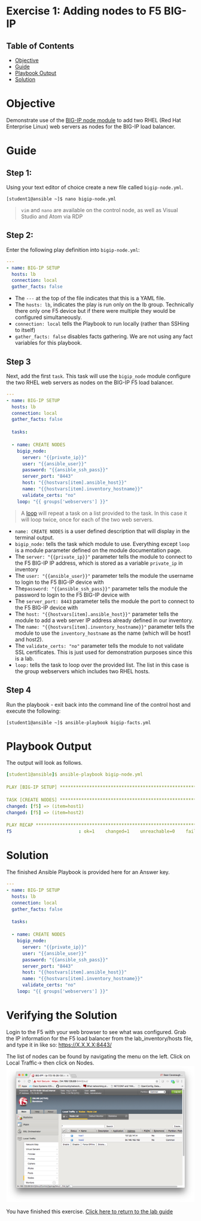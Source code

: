 # Exercise 1: Adding nodes to F5 BIG-IP

## Table of Contents

- [Objective](#Objective)
- [Guide](#Guide)
- [Playbook Output](#Playbook_Output)
- [Solution](#Solution)

# Objective

Demonstrate use of the [BIG-IP node module](https://docs.ansible.com/ansible/latest/modules/bigip_node_module.html) to add two RHEL (Red Hat Enterprise Linux) web servers as nodes for the BIG-IP load balancer.

# Guide

## Step 1:

Using your text editor of choice create a new file called `bigip-node.yml`.

```
[student1@ansible ~]$ nano bigip-node.yml
```

>`vim` and `nano` are available on the control node, as well as Visual Studio and Atom via RDP

## Step 2:

Enter the following play definition into `bigip-node.yml`:

``` yaml
---
- name: BIG-IP SETUP
  hosts: lb
  connection: local
  gather_facts: false
```

- The `---` at the top of the file indicates that this is a YAML file.
- The `hosts: lb`,  indicates the play is run only on the lb group.  Technically there only one F5 device but if there were multiple they would be configured simultaneously.
- `connection: local` tells the Playbook to run locally (rather than SSHing to itself)
- `gather_facts: false` disables facts gathering.  We are not using any fact variables for this playbook.

## Step 3

Next, add the first `task`. This task will use the `bigip_node` module configure the two RHEL web servers as nodes on the BIG-IP F5 load balancer.

``` yaml
---
- name: BIG-IP SETUP
  hosts: lb
  connection: local
  gather_facts: false

  tasks:

  - name: CREATE NODES
    bigip_node:
      server: "{{private_ip}}"
      user: "{{ansible_user}}"
      password: "{{ansible_ssh_pass}}"
      server_port: "8443"
      host: "{{hostvars[item].ansible_host}}"
      name: "{{hostvars[item].inventory_hostname}}"
      validate_certs: "no"
    loop: "{{ groups['webservers'] }}"
```

>A [loop](https://docs.ansible.com/ansible/latest/user_guide/playbooks_loops.html) will repeat a task on a list provided to the task.  In this case it will loop twice, once for each of the two web servers.

- `name: CREATE NODES` is a user defined description that will display in the terminal output.
- `bigip_node:` tells the task which module to use.  Everything except `loop` is a module parameter defined on the module documentation page.
- The `server: "{{private_ip}}"` parameter tells the module to connect to the F5 BIG-IP IP address, which is stored as a variable `private_ip` in inventory
- The `user: "{{ansible_user}}"` parameter tells the module the username to login to the F5 BIG-IP device with
- The`password: "{{ansible_ssh_pass}}"` parameter tells the module the password to login to the F5 BIG-IP device with
- The `server_port: 8443` parameter tells the module the port to connect to the F5 BIG-IP device with
- The `host: "{{hostvars[item].ansible_host}}"` parameter tells the module to add a web server IP address already defined in our inventory.
- The `name: "{{hostvars[item].inventory_hostname}}"` parameter tells the module to use the `inventory_hostname` as the name (which will be host1 and host2).
- The `validate_certs: "no"` parameter tells the module to not validate SSL certificates.  This is just used for demonstration purposes since this is a lab.
- `loop:` tells the task to loop over the provided list.  The list in this case is the group webservers which includes two RHEL hosts.

## Step 4

Run the playbook - exit back into the command line of the control host and execute the following:

```
[student1@ansible ~]$ ansible-playbook bigip-facts.yml
```

# Playbook Output

The output will look as follows.

```yaml
[student1@ansible]$ ansible-playbook bigip-node.yml

PLAY [BIG-IP SETUP] ************************************************************

TASK [CREATE NODES] ************************************************************
changed: [f5] => (item=host1)
changed: [f5] => (item=host2)

PLAY RECAP *********************************************************************
f5                         : ok=1    changed=1    unreachable=0    failed=0
```

# Solution
The finished Ansible Playbook is provided here for an Answer key.

```yaml
---
- name: BIG-IP SETUP
  hosts: lb
  connection: local
  gather_facts: false

  tasks:

  - name: CREATE NODES
    bigip_node:
      server: "{{private_ip}}"
      user: "{{ansible_user}}"
      password: "{{ansible_ssh_pass}}"
      server_port: "8443"
      host: "{{hostvars[item].ansible_host}}"
      name: "{{hostvars[item].inventory_hostname}}"
      validate_certs: "no"
    loop: "{{ groups['webservers'] }}"
```

# Verifying the Solution

Login to the F5 with your web browser to see what was configured.  Grab the IP information for the F5 load balancer from the lab_inventory/hosts file, and type it in like so: https://X.X.X.X:8443/

The list of nodes can be found by navigating the menu on the left.  Click on Local Traffic-> then click on Nodes.
![f5web](nodes.png)

You have finished this exercise.  [Click here to return to the lab guide](../README.md)
